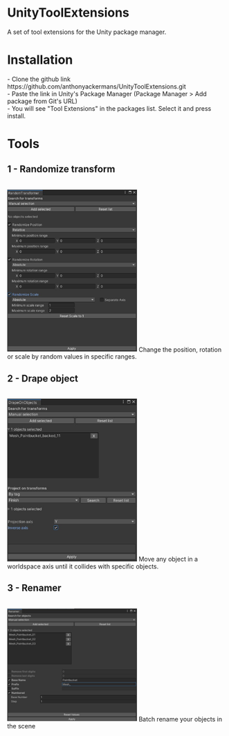 # UnityToolExtensions
A set of tool extensions for the Unity package manager.

<H1>Installation</H1>
- Clone the github link https://github.com/anthonyackermans/UnityToolExtensions.git <br>
- Paste the link in Unity's Package Manager (Package Manager > Add package from Git's URL)<br>
- You will see "Tool Extensions" in the packages list. Select it and press install.<br>

<H1>Tools</H1>
<H2>1 - Randomize transform</H2><br>
<img src="images/randomtransform_screenshot.jpg" width="300"></img>
Change the position, rotation or scale by random values in specific ranges.<br>

<H2>2 - Drape object</H2><br>
<img src="images/drapeobjects_screenshot.jpg" width="300"></img>
Move any object in a worldspace axis until it collides with specific objects. <br>

<H2>3 - Renamer</H2><br>
<img src="images/renamer_screenshot.jpg" width="300"></img>
Batch rename your objects in the scene<br>
